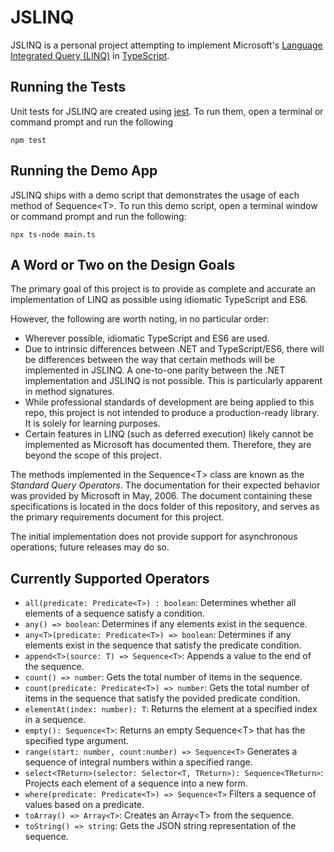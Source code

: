 # JSLINQ

JSLINQ is a personal project attempting to implement Microsoft's [Language Integrated Query (LINQ)](https://docs.microsoft.com/en-us/dotnet/standard/linq/) in [TypeScript](https://www.typescriptlang.org/docs/).

## Running the Tests

Unit tests for JSLINQ are created using [jest](https://jestjs.io/). To run them, open a terminal or command prompt and run the following

```
npm test
```

## Running the Demo App

JSLINQ ships with a demo script that demonstrates the usage of each method of Sequence&lt;T&gt;. To run this demo script, open a terminal window or command prompt and run the following:

```
npx ts-node main.ts
```

## A Word or Two on the Design Goals

The primary goal of this project is to provide as complete and accurate an implementation of LINQ as possible using idiomatic TypeScript and ES6.

However, the following are worth noting, in no particular order:

* Wherever possible, idiomatic TypeScript and ES6 are used.
* Due to intrinsic differences between .NET and TypeScript/ES6, there will be differences between the way that certain methods will be implemented in JSLINQ. A one-to-one parity between the .NET implementation and JSLINQ is not possible. This is particularly apparent in method signatures.
* While professional standards of development are being applied to this repo, this project is not intended to produce a production-ready library. It is solely for learning purposes.
* Certain features in LINQ (such as deferred execution) likely cannot be implemented as Microsoft has documented them. Therefore, they are beyond the scope of this project.

The methods implemented in the Sequence&lt;T&gt; class are known as the *Standard Query Operators*. The documentation for their expected behavior was provided by Microsoft in May, 2006. The document containing these specifications is located in the docs folder of this repository, and serves as the primary requirements document for this project.

The initial implementation does not provide support for asynchronous operations; future releases may do so.

## Currently Supported Operators

* `all(predicate: Predicate<T>) : boolean`: Determines whether all elements of a sequence satisfy a condition.
* `any() => boolean`: Determines if any elements exist in the sequence.
* `any<T>(predicate: Predicate<T>) => boolean`: Determines if any elements exist in the sequence that satisfy the predicate condition.
* `append<T>(source: T) => Sequence<T>`: Appends a value to the end of the sequence.
* `count() => number`: Gets the total number of items in the sequence.
* `count(predicate: Predicate<T>) => number`: Gets the total number of items in the sequence that satisfy the povided predicate condition.
* `elementAt(index: number): T`: Returns the element at a specified index in a sequence.
* `empty(): Sequence<T>`: Returns an empty Sequence&lt;T&gt; that has the specified type argument.
* `range(start: number, count:number) => Sequence<T>` Generates a sequence of integral numbers within a specified range.
* `select<TReturn>(selector: Selector<T, TReturn>): Sequence<TReturn>`: Projects each element of a sequence into a new form.
* `where(predicate: Predicate<T>) => Sequence<T>` Filters a sequence of values based on a predicate.
* `toArray() => Array<T>`: Creates an Array&lt;T&gt; from the sequence.
* `toString() => string`: Gets the JSON string representation of the sequence.